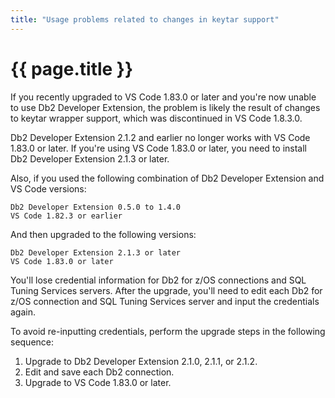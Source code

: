 ```yaml
---
title: "Usage problems related to changes in keytar support"
---
```


# {{ page.title }}

If you recently upgraded to VS Code 1.83.0 or later and you're now unable to use Db2 Developer Extension, the problem is likely the result of changes to keytar wrapper support, which was discontinued in VS Code 1.8.3.0.

Db2 Developer Extension 2.1.2 and earlier no longer works with VS Code 1.83.0 or later. If you're using VS Code 1.83.0 or later, you need to install Db2 Developer Extension 2.1.3 or later.

Also, if you used the following combination of Db2 Developer Extension and VS Code versions:

```
Db2 Developer Extension 0.5.0 to 1.4.0
VS Code 1.82.3 or earlier
```

And then upgraded to the following versions:

```
Db2 Developer Extension 2.1.3 or later
VS Code 1.83.0 or later
```

You'll lose credential information for Db2 for z/OS connections and SQL Tuning Services servers. After the upgrade, you'll need to edit each Db2 for z/OS connection and SQL Tuning Services server and input the credentials again.

To avoid re-inputting credentials, perform the upgrade steps in the following sequence:

1. Upgrade to Db2 Developer Extension 2.1.0, 2.1.1, or 2.1.2.
2. Edit and save each Db2 connection.
3. Upgrade to VS Code 1.83.0 or later.
